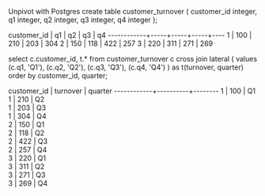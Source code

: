 Unpivot with Postgres
create table customer_turnover
(
customer_id integer,
q1 integer,
q2 integer,
q3 integer,
q4 integer
);

customer_id | q1 | q2 | q3 | q4
------------+-----+-----+-----+----
1 | 100 | 210 | 203 | 304
2 | 150 | 118 | 422 | 257
3 | 220 | 311 | 271 | 269

select c.customer_id, t.\*
from customer_turnover c
cross join lateral (
values
(c.q1, 'Q1'),
(c.q2, 'Q2'),
(c.q3, 'Q3'),
(c.q4, 'Q4')
) as t(turnover, quarter)
order by customer_id, quarter;

customer_id | turnover | quarter
------------+----------+--------
1 | 100 | Q1  
 1 | 210 | Q2  
 1 | 203 | Q3  
 1 | 304 | Q4  
 2 | 150 | Q1  
 2 | 118 | Q2  
 2 | 422 | Q3  
 2 | 257 | Q4  
 3 | 220 | Q1  
 3 | 311 | Q2  
 3 | 271 | Q3  
 3 | 269 | Q4
